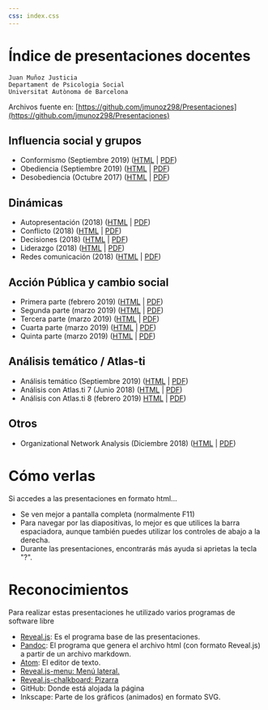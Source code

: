 ```yaml
---
css: index.css
---
```


<!-- genera con: pandoc -s index.md -o index.html -->

Índice de presentaciones docentes
===================================

```
Juan Muñoz Justicia
Departament de Psicologia Social
Universitat Autònoma de Barcelona
```

Archivos fuente en: [https://github.com/jmunoz298/Presentaciones](https://github.com/jmunoz298/Presentaciones)

Influencia social y grupos
--------------------------

- Conformismo (Septiembre 2019) ([HTML](Conformismo.html) | [PDF](Conformismo.pdf))
- Obediencia (Septiembre 2019) ([HTML](Obediencia.html) | [PDF](Obediencia.pdf))
- Desobediencia (Octubre 2017) ([HTML](Desobediencia.html) | [PDF](Desobediencia.pdf))

Dinámicas
---------

- Autopresentación (2018) ([HTML](GestionImpresiones.html) | [PDF](GestionImpresiones.pdf))
- Conflicto (2018) ([HTML](Conflicto.html) | [PDF](Conflicto.pdf))
- Decisiones (2018) ([HTML](Decisiones.html) | [PDF](Decisiones.pdf))
- Liderazgo (2018) ([HTML](Liderazgo.html) | [PDF](Lideerazgo.pdf))
- Redes comunicación (2018) ([HTML](RedesComunicacion.html) | [PDF](RedesComunicacion.pdf))

Acción Pública y cambio social
------------------------------

- Primera parte (febrero 2019) ([HTML](APCS-1.html) | [PDF](APCS-1.pdf))
- Segunda parte (marzo 2019) ([HTML](APCS-2.html) | [PDF](APCS-2.pdf))
- Tercera parte (marzo 2019) ([HTML](APCS-3.html) | [PDF](APCS-3.pdf))
- Cuarta parte (marzo 2019) ([HTML](APCS-4.html) | [PDF](APCS-4.pdf))
- Quinta parte (marzo 2019) ([HTML](APCS-5.html) | [PDF](APCS-5.pdf))

Análisis temático / Atlas-ti
-----------------

- Análisis temático (Septiembre 2019) ([HTML](AnalisisTematico.html) | [PDF](AnalisisTematico.pdf))
- Análisis con Atlas.ti 7 (Junio 2018) ([HTML](AT-Atlas.ti.html) | [PDF](AT-Atlas.ti.pdf))
- Análisis con Atlas.ti 8 (febrero 2019) [HTML](AT-Atlas.ti-8.html) | [PDF](AT-Atlas.ti-8.pdf))

Otros
-----

- Organizational Network Analysis (Diciembre 2018) ([HTML](ONA.html) | [PDF](ONA.pdf))


Cómo verlas
===========

Si accedes a las presentaciones en formato html...

-   Se ven mejor a pantalla completa (normalmente F11)
-   Para navegar por las diapositivas, lo mejor es que utilices la barra
    espaciadora, aunque también puedes utilizar los controles de abajo a
    la derecha.
-   Durante las presentaciones, encontrarás más ayuda si aprietas la
    tecla "?".

Reconocimientos
===============

Para realizar estas presentaciones he utilizado varios programas de
software libre

-   [Reveal.js](http://lab.hakim.se/reveal-js/#/): Es el programa base
    de las presentaciones.
-   [Pandoc](http://pandoc.org/): El programa que genera el archivo html
    (con formato Reveal.js) a partir de un archivo markdown.
-   [Atom](https://atom.io/): El editor de texto.
-   [Reveal.js-menu:
    Menú lateral.](https://github.com/denehyg/reveal.js-menu)
-   [Reveal.js-chalkboard: Pizarra](https://github.com/rajgoel/reveal.js-plugins/tree/master/chalkboard)
-   GitHub: Donde está alojada la página
-   Inkscape: Parte de los gráficos (animados) en formato SVG.
